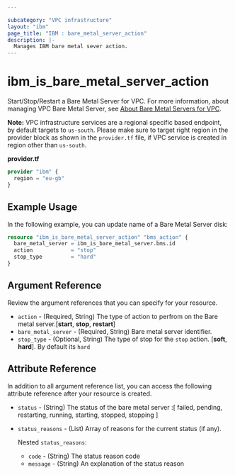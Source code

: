 ```yaml
---

subcategory: "VPC infrastructure"
layout: "ibm"
page_title: "IBM : bare_metal_server_action"
description: |-
  Manages IBM bare metal sever action.
---
```


# ibm\_is_bare_metal_server_action

Start/Stop/Restart a Bare Metal Server for VPC. For more information, about managing VPC Bare Metal Server, see [About Bare Metal Servers for VPC](https://cloud.ibm.com/docs/vpc?topic=vpc-about-bare-metal-servers).

**Note:** 
VPC infrastructure services are a regional specific based endpoint, by default targets to `us-south`. Please make sure to target right region in the provider block as shown in the `provider.tf` file, if VPC service is created in region other than `us-south`.

**provider.tf**

```terraform
provider "ibm" {
  region = "eu-gb"
}
```


## Example Usage

In the following example, you can update name of a Bare Metal Server disk:

```terraform
resource "ibm_is_bare_metal_server_action" "bms_action" {
  bare_metal_server = ibm_is_bare_metal_server.bms.id
  action            = "stop"
  stop_type         = "hard"
}
```

## Argument Reference

Review the argument references that you can specify for your resource. 


- `action` - (Required, String) The type of action to perfrom on the  Bare metal server.[**start**, **stop**, **restart**]
- `bare_metal_server` - (Required, String) Bare metal server identifier. 
- `stop_type` - (Optional, String) The type of stop for the `stop` action. [**soft**, **hard**]. By default its `hard`


## Attribute Reference

In addition to all argument reference list, you can access the following attribute reference after your resource is created.

- `status` - (String) The status of the bare metal server :[ failed, pending, restarting, running, starting, stopped, stopping ]
- `status_reasons` - (List) Array of reasons for the current status (if any).

  Nested `status_reasons`:
    - `code` - (String) The status reason code
    - `message` - (String) An explanation of the status reason
